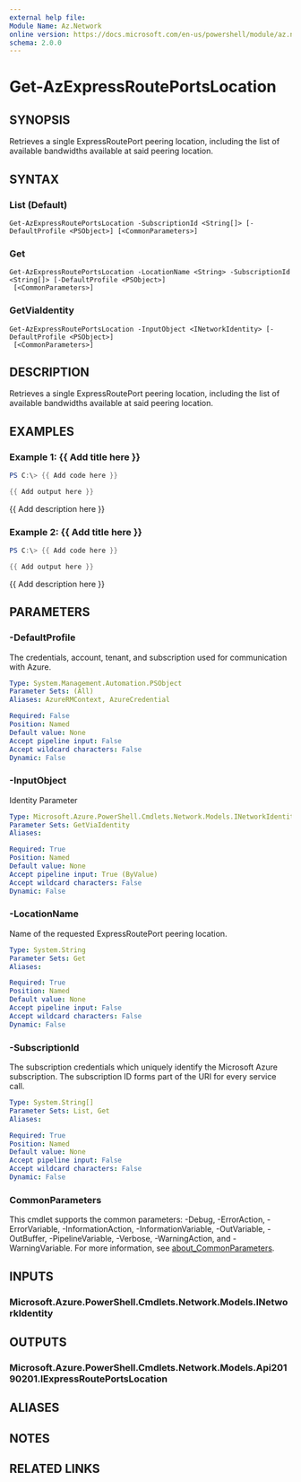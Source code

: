 ```yaml
---
external help file:
Module Name: Az.Network
online version: https://docs.microsoft.com/en-us/powershell/module/az.network/get-azexpressrouteportslocation
schema: 2.0.0
---
```


# Get-AzExpressRoutePortsLocation

## SYNOPSIS
Retrieves a single ExpressRoutePort peering location, including the list of available bandwidths available at said peering location.

## SYNTAX

### List (Default)
```
Get-AzExpressRoutePortsLocation -SubscriptionId <String[]> [-DefaultProfile <PSObject>] [<CommonParameters>]
```

### Get
```
Get-AzExpressRoutePortsLocation -LocationName <String> -SubscriptionId <String[]> [-DefaultProfile <PSObject>]
 [<CommonParameters>]
```

### GetViaIdentity
```
Get-AzExpressRoutePortsLocation -InputObject <INetworkIdentity> [-DefaultProfile <PSObject>]
 [<CommonParameters>]
```

## DESCRIPTION
Retrieves a single ExpressRoutePort peering location, including the list of available bandwidths available at said peering location.

## EXAMPLES

### Example 1: {{ Add title here }}
```powershell
PS C:\> {{ Add code here }}

{{ Add output here }}
```

{{ Add description here }}

### Example 2: {{ Add title here }}
```powershell
PS C:\> {{ Add code here }}

{{ Add output here }}
```

{{ Add description here }}

## PARAMETERS

### -DefaultProfile
The credentials, account, tenant, and subscription used for communication with Azure.

```yaml
Type: System.Management.Automation.PSObject
Parameter Sets: (All)
Aliases: AzureRMContext, AzureCredential

Required: False
Position: Named
Default value: None
Accept pipeline input: False
Accept wildcard characters: False
Dynamic: False
```

### -InputObject
Identity Parameter

```yaml
Type: Microsoft.Azure.PowerShell.Cmdlets.Network.Models.INetworkIdentity
Parameter Sets: GetViaIdentity
Aliases:

Required: True
Position: Named
Default value: None
Accept pipeline input: True (ByValue)
Accept wildcard characters: False
Dynamic: False
```

### -LocationName
Name of the requested ExpressRoutePort peering location.

```yaml
Type: System.String
Parameter Sets: Get
Aliases:

Required: True
Position: Named
Default value: None
Accept pipeline input: False
Accept wildcard characters: False
Dynamic: False
```

### -SubscriptionId
The subscription credentials which uniquely identify the Microsoft Azure subscription.
The subscription ID forms part of the URI for every service call.

```yaml
Type: System.String[]
Parameter Sets: List, Get
Aliases:

Required: True
Position: Named
Default value: None
Accept pipeline input: False
Accept wildcard characters: False
Dynamic: False
```

### CommonParameters
This cmdlet supports the common parameters: -Debug, -ErrorAction, -ErrorVariable, -InformationAction, -InformationVariable, -OutVariable, -OutBuffer, -PipelineVariable, -Verbose, -WarningAction, and -WarningVariable. For more information, see [about_CommonParameters](http://go.microsoft.com/fwlink/?LinkID=113216).

## INPUTS

### Microsoft.Azure.PowerShell.Cmdlets.Network.Models.INetworkIdentity

## OUTPUTS

### Microsoft.Azure.PowerShell.Cmdlets.Network.Models.Api20190201.IExpressRoutePortsLocation

## ALIASES

## NOTES

## RELATED LINKS

